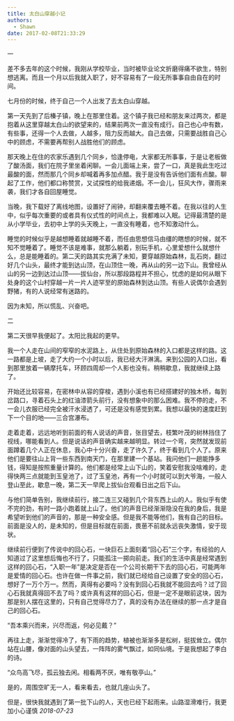 ```yaml
---
title: 太白山穿越小记
authors:
  - Shawn
date: 2017-02-08T21:33:29
---
```

一

差不多去年的这个时候，我刚从学校毕业，当时被毕业论文折磨得痛不欲生，特别想逃离。而且一个月以后我就入职了，好不容易有了一段无所事事自由自在的时间。

七月份的时候，终于自己一个人出发了去太白山穿越。

<!-- more -->

第一天先到了后榛子镇，晚上在那里住着。这个镇子我已经和朋友来过两次，都是抱着从这里穿越太白山的欲望来的，结果前两次一直没有成行。自己也心中有数，有些事，还得一个人去做，人越多，阻力反而越大。自己去做，只需要战胜自己心中的顾虑，不需要再帮别人战胜他们的顾虑。

那天晚上在住的农家乐遇到几个同乡，恰逢停电，大家都无所事事，于是让老板做了酸汤面，我们在院子里坐着闲聊。一会儿面端上来，尝了一口，真是我此生吃过最酸的面，然而那几个同乡却喊着再多加点醋。我于是没有告诉他们面有点酸。聊起了工作，他们都口称赞赏，又试探性的给我递烟。不一会儿，狂风大作，骤雨来袭，我们才各自回屋睡觉。

当晚，我下载好了离线地图，设置好了闹钟，却翻来覆去睡不着。在我以往的人生中，似乎每次重要的或者具有仪式性的时间点上，我都难以入眠。记得最清楚的是从小学毕业，去初中上学的头天晚上，一直没有睡着，也不知激动什么。


睡觉的时候似乎是越想睡着就越睡不着，而任由思想信马由缰的瞎想的时候，就不知不觉睡着了。睡觉不该是难事，就那么躺着，别玩手机，心里爱想什么就想什么，总是能睡着的。第二天的路其实充满了未知，要穿越原始森林，乱石岗，翻过好几个山头，最终才能到达山顶，在山顶住一晚，再从山的另一边下山。我曾经从山的另一边到达过山顶——拔仙台，所以那段路程并不担心，忧虑的是如何从眼下处身的这个山村穿越一片一片人迹罕至的原始森林到达山顶。有些人说偶尔会遇到野猪，有的人说经常有迷路的。

因为未知，所以慌乱、兴奋吧。

二

第二天很早我便起了。太阳比我起的更早。

我一个人走在山间的窄窄的水泥路上，从住处到原始森林的入口都是这样的路。这一路都是上坡，走了大约一个小时以后，我已经大汗淋漓。来到公园的入口出，看到那里放着一辆摩托车，环顾四周却一个人影也没有。稍稍歇息，我就继续上路了。

开始还比较容易，在密林中从容的穿梭，遇到小溪也有已经搭建好的独木桥，每到岔路口，寻着石头上的红油漆箭头前行，没有想象中的那么困难。我不停的走，不一会儿衣服已经完全被汗水浸透了，可还是没有感觉到累。我想以最快的速度赶到下一个目的地——三合宫瀑布。

走着走着，远远地听到前面的有人说话的声音，张目望去，枝繁叶茂的树林挡住了视线，哪能看到人。但是说话的声音确实越来越明显。转过一个弯，突然就发现前面蹲着几个人正在休息，我心中十分兴奋，走了许久了，终于看到几个人了。原来他们是要往山上背一些东西到南天门，在那里建一个基站。我问他们一趟能挣多钱，得知是按照重量计算的。他们都是经常上山下山的，笑着安慰我没啥难的，走得快两三点就能到玉皇池了，过了玉皇池，再有一个小时就可以到大爷海，一般人登山至此，歇息一晚，第二天一早爬上拔仙台观看日出之后下山。

与他们简单告别，我继续前行，接二连三又碰到几个背东西上山的人。我似乎有使不完的劲，有时一路小跑着就上山了。他们的声音已经渐渐隐没在我的身后，我是希望听到他们的声音的，那是一种安全感。但是我不能等他们，我有自己的目标。前面是没人的，是未知的，但是目标就在前面，畏葸不前就永远丧失激情，安于现状。

继续前行便到了传说中的回心石，一块巨石上面刻着“回心石”三个字，有经验的人知道过了这里想后悔也不行了，只能孤注一掷向前走。我们的生活中真是经常遇到这样的回心石，“入职一年”是决定是否在一个公司长期干下去的回心石，可能两年是爱情的回心石。也许在做一件事之前，我们就已经给自己设置了安全的回心石，想好了一万个万一。然而，真得有必要吗？没有到回心石我就不能回去吗？过了回心石我就真得回不去了吗？或许真有这样的回心石，但是一定不是眼前这块，因为那是别人摆在这里的，只有自己觉得尽力了，真的没有办法在继续的那一点才是自己的回心石。

“吾本乘兴而来，兴尽而返，何必见戴？”

再往上走，渐渐觉得冷了，有下雨的趋势，植被也渐渐多是松树，挺拔耸立。偶尔站在山腰，像对面的山头望去，一阵阵的雾气飘过，如同仙境。于是我想起了李白的诗。

“众鸟高飞尽，孤云独去闲。相看两不厌，唯有敬亭山。”

是的，周围空旷无一人，看来看去，也就几座山头了。

但是，很快我就遇到了第一批下山的人，天也已经下起雨来。山路湿滑难行，我更加小心谨慎
*2018-07-23*